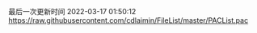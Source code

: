 最后一次更新时间 2022-03-17 01:50:12
https://raw.githubusercontent.com/cdlaimin/FileList/master/PACList.pac

